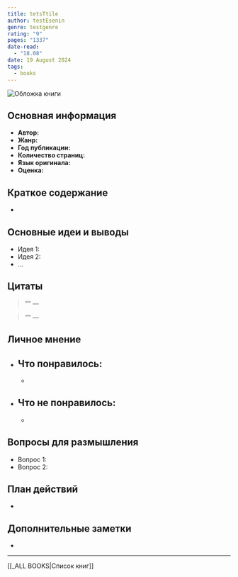 ```yaml
---
title: tetsTtile
author: testEsenin
genre: testgenre
rating: "9"
pages: "1337"
date-read:
  - "18.08"
date: 19 August 2024
tags:
  - books
---
```



![Обложка книги](https://upload.wikimedia.org/wikipedia/commons/1/11/Test-Logo.svg)
## Основная информация

- **Автор:** 
- **Жанр:** 
- **Год публикации:** 
- **Количество страниц:** 
- **Язык оригинала:** 
- **Оценка:** 

## Краткое содержание

- 

## Основные идеи и выводы

- Идея 1: 
- Идея 2: 
- ...

## Цитаты

> "" — 

> "" — 

## Личное мнение

- Что понравилось: 
  - 
  - 
  
- Что не понравилось: 
  - 
  - 

## Вопросы для размышления

- Вопрос 1: 
- Вопрос 2: 

## План действий

- 

## Дополнительные заметки

- 

---

[[_ALL BOOKS|Список книг]]
